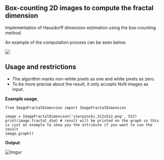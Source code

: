 ## Box-counting 2D images to compute the fractal dimension ##

Implementation of Hausdorff dimension estimation using the box-counting method.

An example of the computation process can be seen below.

![](https://galileounbound.files.wordpress.com/2020/12/image-16.png?w=512)

## Usage and restrictions ##
- The algorithm marks non-white pixels as one and white pixels as zero.
- To be more precise about the result, it only accepts NxN images as input.

**Example usage**,

    from ImageFractalDimension import ImageFractalDimension

	image = ImageFractalDimension('sierpinski_512x512.png', 512)
    print(image.fractal_dim) # result will be printed on the graph so this is just an example to show you the attribute if you want to use the result
    image.graph()

**Output**:

![Imgur](https://i.imgur.com/zJYjLEZ.png)
